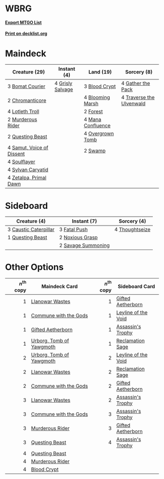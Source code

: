 # WBRG

#### [Export MTGO List](../collection/WBRG/WBRG.txt)
#### [Print on decklist.org](http://decklist.org/?deckmain=3%09Blood%20Crypt%0A4%09Blooming%20Marsh%0A3%09Bomat%20Courier%0A2%09Chromanticore%0A2%09Forest%0A4%09Gather%20the%20Pack%0A4%09Grisly%20Salvage%0A4%09Lotleth%20Troll%0A4%09Mana%20Confluence%0A2%09Murderous%20Rider%0A4%09Overgrown%20Tomb%0A2%09Questing%20Beast%0A4%09Samut,%20Voice%20of%20Dissent%0A4%09Soulflayer%0A2%09Swamp%0A4%09Sylvan%20Caryatid%0A4%09Traverse%20the%20Ulvenwald%0A4%09Zetalpa,%20Primal%20Dawn&deckside=3%09Caustic%20Caterpillar%0A3%09Fatal%20Push%0A2%09Noxious%20Grasp%0A1%09Questing%20Beast%0A2%09Savage%20Summoning%0A4%09Thoughtseize)
# Maindeck

|                                           Creature (29)                                            |                                        Instant (4)                                        |                                         Land (19)                                          |                                            Sorcery (8)                                            |
|----------------------------------------------------------------------------------------------------|-------------------------------------------------------------------------------------------|--------------------------------------------------------------------------------------------|---------------------------------------------------------------------------------------------------|
|3 [Bomat Courier](http://gatherer.wizards.com/Pages/Card/Details.aspx?multiverseid=417772)          |4 [Grisly Salvage](http://gatherer.wizards.com/Pages/Card/Details.aspx?multiverseid=405253)|3 [Blood Crypt](http://gatherer.wizards.com/Pages/Card/Details.aspx?multiverseid=97102)     |4 [Gather the Pack](http://gatherer.wizards.com/Pages/Card/Details.aspx?multiverseid=398448)       |
|2 [Chromanticore](http://gatherer.wizards.com/Pages/Card/Details.aspx?multiverseid=378516)          |                                                                                           |4 [Blooming Marsh](http://gatherer.wizards.com/Pages/Card/Details.aspx?multiverseid=417816) |4 [Traverse the Ulvenwald](http://gatherer.wizards.com/Pages/Card/Details.aspx?multiverseid=409998)|
|4 [Lotleth Troll](http://gatherer.wizards.com/Pages/Card/Details.aspx?multiverseid=405289)          |                                                                                           |2 [Forest](http://gatherer.wizards.com/Pages/Card/Details.aspx?multiverseid=439860)         |                                                                                                   |
|2 [Murderous Rider](http://gatherer.wizards.com/Pages/Card/Details.aspx?multiverseid=473059)        |                                                                                           |4 [Mana Confluence](http://gatherer.wizards.com/Pages/Card/Details.aspx?multiverseid=409573)|                                                                                                   |
|2 [Questing Beast](http://gatherer.wizards.com/Pages/Card/Details.aspx?multiverseid=473133)         |                                                                                           |4 [Overgrown Tomb](http://gatherer.wizards.com/Pages/Card/Details.aspx?multiverseid=405103) |                                                                                                   |
|4 [Samut, Voice of Dissent](http://gatherer.wizards.com/Pages/Card/Details.aspx?multiverseid=426907)|                                                                                           |2 [Swamp](http://gatherer.wizards.com/Pages/Card/Details.aspx?multiverseid=439858)          |                                                                                                   |
|4 [Soulflayer](http://gatherer.wizards.com/Pages/Card/Details.aspx?multiverseid=391928)             |                                                                                           |                                                                                            |                                                                                                   |
|4 [Sylvan Caryatid](http://gatherer.wizards.com/Pages/Card/Details.aspx?multiverseid=373624)        |                                                                                           |                                                                                            |                                                                                                   |
|4 [Zetalpa, Primal Dawn](http://gatherer.wizards.com/Pages/Card/Details.aspx?multiverseid=439687)   |                                                                                           |                                                                                            |                                                                                                   |


# Sideboard

|                                          Creature (4)                                          |                                         Instant (7)                                         |                                       Sorcery (4)                                       |
|------------------------------------------------------------------------------------------------|---------------------------------------------------------------------------------------------|-----------------------------------------------------------------------------------------|
|3 [Caustic Caterpillar](http://gatherer.wizards.com/Pages/Card/Details.aspx?multiverseid=398409)|3 [Fatal Push](http://gatherer.wizards.com/Pages/Card/Details.aspx?multiverseid=423724)      |4 [Thoughtseize](http://gatherer.wizards.com/Pages/Card/Details.aspx?multiverseid=438676)|
|1 [Questing Beast](http://gatherer.wizards.com/Pages/Card/Details.aspx?multiverseid=473133)     |2 [Noxious Grasp](http://gatherer.wizards.com/Pages/Card/Details.aspx?multiverseid=466864)   |                                                                                         |
|                                                                                                |2 [Savage Summoning](http://gatherer.wizards.com/Pages/Card/Details.aspx?multiverseid=370710)|                                                                                         |


# Other Options

|*n*<sup>th</sup> copy|                                           Maindeck Card                                           |*n*<sup>th</sup> copy|                                        Sideboard Card                                        |
|--------------------:|---------------------------------------------------------------------------------------------------|--------------------:|----------------------------------------------------------------------------------------------|
|                    1|[Llanowar Wastes](http://gatherer.wizards.com/Pages/Card/Details.aspx?multiverseid=129627)         |                    1|[Gifted Aetherborn](http://gatherer.wizards.com/Pages/Card/Details.aspx?multiverseid=423728)  |
|                    1|[Commune with the Gods](http://gatherer.wizards.com/Pages/Card/Details.aspx?multiverseid=413704)   |                    1|[Leyline of the Void](http://gatherer.wizards.com/Pages/Card/Details.aspx?multiverseid=107682)|
|                    1|[Gifted Aetherborn](http://gatherer.wizards.com/Pages/Card/Details.aspx?multiverseid=423728)       |                    1|[Assassin's Trophy](http://gatherer.wizards.com/Pages/Card/Details.aspx?multiverseid=452902)  |
|                    1|[Urborg, Tomb of Yawgmoth](http://gatherer.wizards.com/Pages/Card/Details.aspx?multiverseid=383425)|                    1|[Reclamation Sage](http://gatherer.wizards.com/Pages/Card/Details.aspx?multiverseid=389651)   |
|                    2|[Urborg, Tomb of Yawgmoth](http://gatherer.wizards.com/Pages/Card/Details.aspx?multiverseid=383425)|                    2|[Leyline of the Void](http://gatherer.wizards.com/Pages/Card/Details.aspx?multiverseid=107682)|
|                    2|[Llanowar Wastes](http://gatherer.wizards.com/Pages/Card/Details.aspx?multiverseid=129627)         |                    2|[Reclamation Sage](http://gatherer.wizards.com/Pages/Card/Details.aspx?multiverseid=389651)   |
|                    2|[Commune with the Gods](http://gatherer.wizards.com/Pages/Card/Details.aspx?multiverseid=413704)   |                    2|[Gifted Aetherborn](http://gatherer.wizards.com/Pages/Card/Details.aspx?multiverseid=423728)  |
|                    3|[Llanowar Wastes](http://gatherer.wizards.com/Pages/Card/Details.aspx?multiverseid=129627)         |                    2|[Assassin's Trophy](http://gatherer.wizards.com/Pages/Card/Details.aspx?multiverseid=452902)  |
|                    3|[Commune with the Gods](http://gatherer.wizards.com/Pages/Card/Details.aspx?multiverseid=413704)   |                    3|[Assassin's Trophy](http://gatherer.wizards.com/Pages/Card/Details.aspx?multiverseid=452902)  |
|                    3|[Murderous Rider](http://gatherer.wizards.com/Pages/Card/Details.aspx?multiverseid=473059)         |                    3|[Gifted Aetherborn](http://gatherer.wizards.com/Pages/Card/Details.aspx?multiverseid=423728)  |
|                    3|[Questing Beast](http://gatherer.wizards.com/Pages/Card/Details.aspx?multiverseid=473133)          |                    4|[Assassin's Trophy](http://gatherer.wizards.com/Pages/Card/Details.aspx?multiverseid=452902)  |
|                    4|[Questing Beast](http://gatherer.wizards.com/Pages/Card/Details.aspx?multiverseid=473133)          |                     |                                                                                              |
|                    4|[Murderous Rider](http://gatherer.wizards.com/Pages/Card/Details.aspx?multiverseid=473059)         |                     |                                                                                              |
|                    4|[Blood Crypt](http://gatherer.wizards.com/Pages/Card/Details.aspx?multiverseid=97102)              |                     |                                                                                              |

